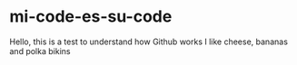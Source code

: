 # mi-code-es-su-code
Hello, this is a test to understand how Github works
I like cheese, bananas and polka bikins
